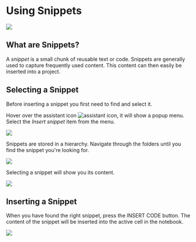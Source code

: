 # Using Snippets

<img class="screenshot" src="../../screenshots/snippets.gif">

## What are Snippets?

A _snippet_ is a small chunk of reusable text or code. Snippets are generally used to capture frequently used content. This content can then easily be inserted into a project.

## Selecting a Snippet

Before inserting a snippet you first need to find and select it.

Hover over the assistant icon <img alt="assistant icon" class="assistant-icon" src="../../screenshots/general/assistant-icon.png">, it will show a popup menu. Select the _Insert snippet_ item from the menu.

<img class="screenshot" src="../../screenshots/snippets-menu-insert-snippet.png">

Snippets are stored in a hierarchy. Navigate through the folders until you find the snippet you're looking for.

<img class="screenshot" src="../../screenshots/snippets-list.png">

Selecting a snippet will show you its content.

<img class="screenshot" src="../../screenshots/snippets-select.png">

## Inserting a Snippet

When you have found the right snippet, press the <span class="blue-button">INSERT CODE</span> button. The content of the snippet will be inserted into the active cell in the notebook.

<img class="screenshot" src="../../screenshots/snippets-insert.png">